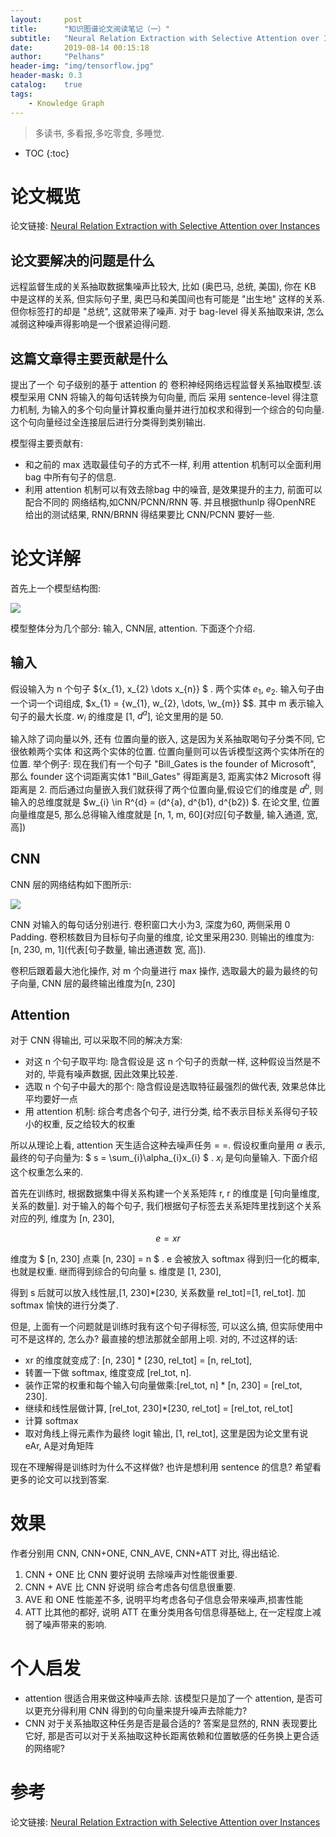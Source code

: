 ```yaml
---
layout:     post
title:      "知识图谱论文阅读笔记（一）"
subtitle:   "Neural Relation Extraction with Selective Attention over Instances"
date:       2019-08-14 00:15:18
author:     "Pelhans"
header-img: "img/tensorflow.jpg"
header-mask: 0.3 
catalog:    true
tags:
    - Knowledge Graph
---
```


> 多读书, 多看报,多吃零食, 多睡觉.

* TOC
{:toc}

# 论文概览

论文链接: [Neural Relation Extraction with Selective Attention over Instances](https://www.aclweb.org/anthology/P16-1200)

## 论文要解决的问题是什么

远程监督生成的关系抽取数据集噪声比较大, 比如 (奥巴马, 总统, 美国), 你在 KB 中是这样的关系, 但实际句子里, 奥巴马和美国间也有可能是 "出生地" 这样的关系. 但你标签打的却是 "总统", 这就带来了噪声. 对于 bag-level 得关系抽取来讲, 怎么减弱这种噪声得影响是一个很紧迫得问题.

## 这篇文章得主要贡献是什么

提出了一个 句子级别的基于 attention 的 卷积神经网络远程监督关系抽取模型.该模型采用 CNN 将输入的每句话转换为句向量, 而后 采用 sentence-level 得注意力机制, 为输入的多个句向量计算权重向量并进行加权求和得到一个综合的句向量. 这个句向量经过全连接层后进行分类得到类别输出.

模型得主要贡献有:

* 和之前的 max 选取最佳句子的方式不一样, 利用 attention 机制可以全面利用 bag 中所有句子的信息.    
* 利用 attention 机制可以有效去除bag 中的噪音, 是效果提升的主力, 前面可以配合不同的 网络结构,如CNN/PCNN/RNN 等. 并且根据thunlp 得OpenNRE 给出的测试结果, RNN/BRNN 得结果要比 CNN/PCNN 要好一些. 

# 论文详解

首先上一个模型结构图:

![](/img/in-post/kg_paper/CNN_attention.jpg)

模型整体分为几个部分: 输入, CNN层, attention. 下面逐个介绍.

## 输入

假设输入为 n 个句子 ${x_{1}, x_{2} \dots  x_{n}} $ . 两个实体 $e_{1},~e_{2}$. 输入句子由一个词一个词组成, $x_{1} = {w_{1}, w_{2}, \dots, \w_{m}} $$. 其中 m 表示输入句子的最大长度. $w_{i}$ 的维度是 [1, $d^{a}$], 论文里用的是 50.

输入除了词向量以外, 还有 位置向量的嵌入, 这是因为关系抽取喝句子分类不同, 它很依赖两个实体 和这两个实体的位置. 位置向量则可以告诉模型这两个实体所在的位置. 举个例子: 现在我们有一个句子 "Bill_Gates is the founder of Microsoft", 那么 founder 这个词距离实体1 "Bill_Gates" 得距离是3, 距离实体2 Microsoft 得距离是 2.  而后通过向量嵌入我们就获得了两个位置向量,假设它们的维度是 $d^{b}$, 则输入的总维度就是 $w_{i} \in R^{d} =  (d^{a}, d^{b1}, d^{b2}) $. 在论文里, 位置向量维度是5, 那么总得输入维度就是 [n, 1, m, 60](对应[句子数量, 输入通道, 宽, 高])

## CNN

CNN 层的网络结构如下图所示:

![](/img/in-post/kg_paper/CNN_attention_cnn.jpg)

CNN 对输入的每句话分别进行. 卷积窗口大小为3, 深度为60, 两侧采用 0 Padding. 卷积核数目为目标句子向量的维度, 论文里采用230. 则输出的维度为: [n, 230,  m, 1](代表[句子数量, 输出通道数 宽, 高]). 

卷积后跟着最大池化操作, 对 m 个向量进行 max 操作, 选取最大的最为最终的句子向量, CNN 层的最终输出维度为[n, 230]

## Attention

对于 CNN 得输出, 可以采取不同的解决方案:

* 对这 n 个句子取平均: 隐含假设是 这 n 个句子的贡献一样, 这种假设当然是不对的, 毕竟有噪声数据, 因此效果比较差.    
* 选取 n 个句子中最大的那个: 隐含假设是选取特征最强烈的做代表, 效果总体比平均要好一点    
* 用 attention 机制: 综合考虑各个句子, 进行分类, 给不表示目标关系得句子较小的权重, 反之给较大的权重

所以从理论上看, attention 天生适合这种去噪声任务 = =. 假设权重向量用 $\alpha$ 表示, 最终的句子向量为: $ s = \sum_{i}\alpha_{i}x_{i} $ . $x_{i}$ 是句向量输入. 下面介绍这个权重怎么来的.

首先在训练时, 根据数据集中得关系构建一个关系矩阵 r, r 的维度是 [句向量维度, 关系的数量]. 对于输入的每个句子, 我们根据句子标签去关系矩阵里找到这个关系对应的列, 维度为 [n, 230],

$$ e = xr $$

维度为 $ [n, 230] 点乘 [n, 230] = n $ . e 会被放入 softmax 得到归一化的概率, 也就是权重. 继而得到综合的句向量 s. 维度是 [1, 230],

得到 s 后就可以放入线性层,[1, 230]*[230, 关系数量 rel_tot]=[1, rel_tot]. 加softmax 愉快的进行分类了.

但是, 上面有一个问题就是训练时我有这个句子得标签, 可以这么搞, 但实际使用中可不是这样的, 怎么办? 最直接的想法那就全部用上呗. 对的, 不过这样的话:
    
* xr 的维度就变成了: [n, 230] * [230, rel_tot] = [n, rel_tot],     
* 转置一下做 softmax, 维度变成 [rel_tot, n].     
* 装作正常的权重和每个输入句向量做乘:[rel_tot, n] * [n, 230] = [rel_tot, 230].     
* 继续和线性层做计算, [rel_tot, 230]*[230, rel_tot] = [rel_tot, rel_tot]    
* 计算 softmax    
* 取对角线上得元素作为最终 logit 输出, [1, rel_tot], 这里是因为论文里有说 eAr, A是对角矩阵

现在不理解得是训练时为什么不这样做? 也许是想利用 sentence 的信息? 希望看更多的论文可以找到答案.

# 效果

作者分别用 CNN, CNN+ONE, CNN_AVE, CNN+ATT 对比, 得出结论. 

1) CNN + ONE 比 CNN 要好说明 去除噪声对性能很重要.    
2) CNN + AVE 比 CNN 好说明 综合考虑各句信息很重要.    
3) AVE 和 ONE 性能差不多, 说明平均考虑各句子信息会带来噪声,损害性能     
4) ATT 比其他的都好, 说明 ATT 在重分类用各句信息得基础上, 在一定程度上减弱了噪声带来的影响.

# 个人启发

* attention 很适合用来做这种噪声去除. 该模型只是加了一个 attention, 是否可以更充分得利用 CNN 得到的句向量来提升噪声去除能力?    
* CNN 对于关系抽取这种任务是否是最合适的? 答案是显然的, RNN 表现要比它好, 那是否可以对于关系抽取这种长距离依赖和位置敏感的任务换上更合适的网络呢?

# 参考

论文链接: [Neural Relation Extraction with Selective Attention over Instances](https://www.aclweb.org/anthology/P16-1200)

